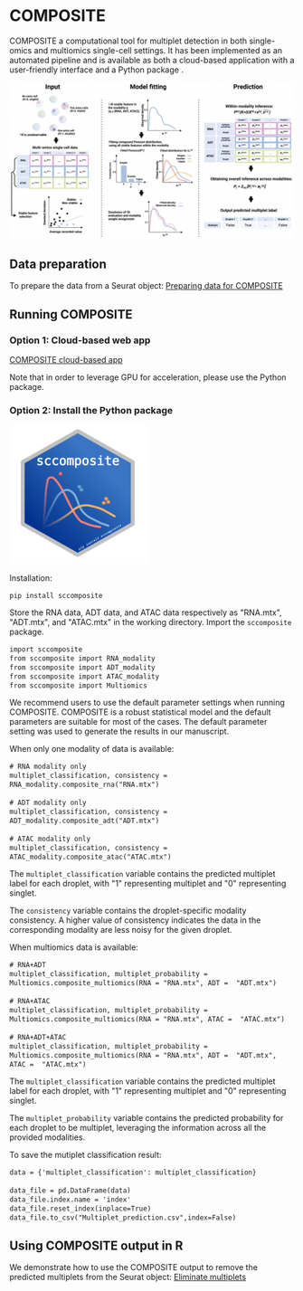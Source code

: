 # COMPOSITE

COMPOSITE a computational tool for multiplet detection in both single-omics and multiomics single-cell settings.
It has been implemented as an automated pipeline and is available as both a cloud-based application with a user-friendly interface and a Python package .


![Overview of the COMPOSITE model](./pictures/overview.png)


## Data preparation
To prepare the data from a Seurat object: [Preparing data for COMPOSITE](https://htmlpreview.github.io/?https://github.com/HAH112/COMPOSITE/blob/main/composite_data_preparation.html)

## Running COMPOSITE


### Option 1: Cloud-based web app

[COMPOSITE cloud-based app](https://ondemand.htc.crc.pitt.edu/rnode/htc-n42.crc.pitt.edu/63206/?#)

Note that in order to leverage GPU for acceleration, please use the Python package.


### Option 2: Install the Python package 

<img src="./pictures/sticker3.png" width="245" height="245">

Installation:
```
pip install sccomposite
```
Store the RNA data, ADT data, and ATAC data respectively as "RNA.mtx", "ADT.mtx", and "ATAC.mtx" in the working directory. Import the `sccomposite` package.

```
import sccomposite
from sccomposite import RNA_modality
from sccomposite import ADT_modality
from sccomposite import ATAC_modality
from sccomposite import Multiomics
```
We recommend users to use the default parameter settings when running COMPOSITE. COMPOSITE is a robust statistical model and the default parameters are suitable for most of the cases. The default parameter setting was used to generate the results in our manuscript. 

When only one modality of data is available:

```
# RNA modality only
multiplet_classification, consistency = RNA_modality.composite_rna("RNA.mtx")

# ADT modality only
multiplet_classification, consistency = ADT_modality.composite_adt("ADT.mtx")

# ATAC modality only
multiplet_classification, consistency = ATAC_modality.composite_atac("ATAC.mtx")
```
The `multiplet_classification` variable contains the predicted multiplet label for each droplet, with "1" representing multiplet and "0" representing singlet.

The `consistency` variable contains the droplet-specific modality consistency. A higher value of consistency indicates the data in the corresponding modality are less noisy for the given droplet.

When multiomics data is available:
```
# RNA+ADT
multiplet_classification, multiplet_probability = Multiomics.composite_multiomics(RNA = "RNA.mtx", ADT =  "ADT.mtx")

# RNA+ATAC
multiplet_classification, multiplet_probability = Multiomics.composite_multiomics(RNA = "RNA.mtx", ATAC =  "ATAC.mtx")

# RNA+ADT+ATAC
multiplet_classification, multiplet_probability = Multiomics.composite_multiomics(RNA = "RNA.mtx", ADT =  "ADT.mtx", ATAC =  "ATAC.mtx")
```
The `multiplet_classification` variable contains the predicted multiplet label for each droplet, with "1" representing multiplet and "0" representing singlet.

The `multiplet_probability` variable contains the predicted probability for each droplet to be multiplet, leveraging the information across all the provided modalities.

To save the mutiplet classification result: 

```
data = {'multiplet_classification': multiplet_classification}

data_file = pd.DataFrame(data)
data_file.index.name = 'index'
data_file.reset_index(inplace=True)
data_file.to_csv("Multiplet_prediction.csv",index=False)
```
## Using COMPOSITE output in R

We demonstrate how to use the COMPOSITE output to remove the predicted multiplets from the Seurat object: [Eliminate multiplets](https://htmlpreview.github.io/?https://github.com/HAH112/COMPOSITE/blob/main/downstream.html)
